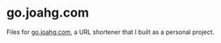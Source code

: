 go.joahg.com
============

Files for [go.joahg.com](http://go.joahg.com), a URL shortener that I built as a personal project.